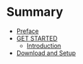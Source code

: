 # Summary

* [Preface](README.md)
* [GET STARTED](chapter1.md)
   * [Introduction](introduction.md)
* [Download and Setup](preface.md)

